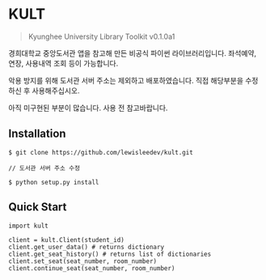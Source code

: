# KULT

> Kyunghee University Library Toolkit v0.1.0a1

경희대학교 중앙도서관 앱을 참고해 만든 비공식 파이썬 라이브러리입니다. 좌석예약, 연장, 사용내역 조회 등이 가능합니다.

악용 방지를 위해 도서관 서버 주소는 제외하고 배포하였습니다. 직접 해당부분을 수정하신 후 사용해주십시오.

아직 미구현된 부분이 많습니다. 사용 전 참고바랍니다.

## Installation

```
$ git clone https://github.com/lewisleedev/kult.git

// 도서관 서버 주소 수정

$ python setup.py install
```

## Quick Start
```
import kult

client = kult.Client(student_id)
client.get_user_data() # returns dictionary
client.get_seat_history() # returns list of dictionaries
client.set_seat(seat_number, room_number)
client.continue_seat(seat_number, room_number)
```